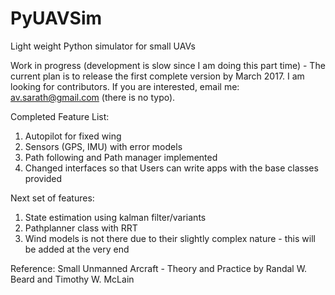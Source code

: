 # PyUAVSim
Light weight Python simulator for small UAVs

Work in progress (development is slow since I am doing this part time) - The current plan is to release the first complete version by March 2017. I am looking for contributors. If you are interested, email me: av.sarath@gmail.com (there is no typo).

Completed Feature List:
1. Autopilot for fixed wing
2. Sensors (GPS, IMU) with error models
3. Path following and Path manager implemented
4. Changed interfaces so that Users can write apps with the base classes provided

Next set of features:

1. State estimation using kalman filter/variants
2. Pathplanner class with RRT 
3. Wind models is not there due to their slightly complex nature - this will be added at the very end


Reference: Small Unmanned Arcraft - Theory and Practice by Randal W. Beard and Timothy W. McLain
